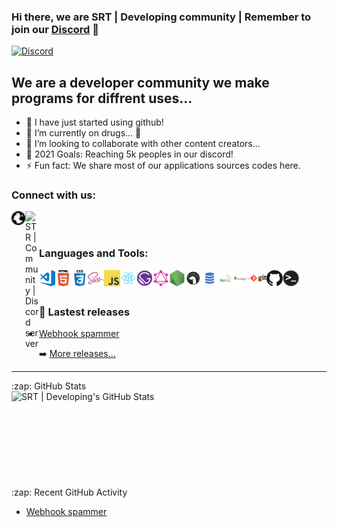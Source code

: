 ### Hi there, we are SRT | Developing community | Remember to join our [Discord] 👋

[![Discord](https://img.shields.io/endpoint?label=Discord&logo=Discord&url=jokurandomlink)](https://discord.gg/b8kNQqKTEF)

## We are a developer community we make programs for diffrent uses...

- 🔭 I have just started using github!
- 🌱 I’m currently on drugs... 🤣
- 👯 I’m looking to collaborate with other content creators...
- 🥅 2021 Goals: Reaching 5k peoples in our discord!
- ⚡ Fun fact: We share most of our applications sources codes here.


### Connect with us:

[<img align="left" alt="discord.gg/b8kNQqKTEF" width="22px" src="https://raw.githubusercontent.com/iconic/open-iconic/master/svg/globe.svg" />][website]
[<img align="left" alt="STR | Community | Discord server" width="22px" src="https://cdn.jsdelivr.net/npm/simple-icons@3.13.0/icons/discord.svg" />][discord]

<br/>
<br/>

### Languages and Tools:

<img align="left" alt="Visual Studio Code" width="26px" src="https://raw.githubusercontent.com/github/explore/80688e429a7d4ef2fca1e82350fe8e3517d3494d/topics/visual-studio-code/visual-studio-code.png" />
<img align="left" alt="HTML5" width="26px" src="https://raw.githubusercontent.com/github/explore/80688e429a7d4ef2fca1e82350fe8e3517d3494d/topics/html/html.png" />
<img align="left" alt="CSS3" width="26px" src="https://raw.githubusercontent.com/github/explore/80688e429a7d4ef2fca1e82350fe8e3517d3494d/topics/css/css.png" />
<img align="left" alt="Sass" width="26px" src="https://raw.githubusercontent.com/github/explore/80688e429a7d4ef2fca1e82350fe8e3517d3494d/topics/sass/sass.png" />
<img align="left" alt="JavaScript" width="26px" src="https://raw.githubusercontent.com/github/explore/80688e429a7d4ef2fca1e82350fe8e3517d3494d/topics/javascript/javascript.png" />
<img align="left" alt="React" width="26px" src="https://raw.githubusercontent.com/github/explore/80688e429a7d4ef2fca1e82350fe8e3517d3494d/topics/react/react.png" />
<img align="left" alt="Gatsby" width="26px" src="https://raw.githubusercontent.com/github/explore/e94815998e4e0713912fed477a1f346ec04c3da2/topics/gatsby/gatsby.png" />
<img align="left" alt="GraphQL" width="26px" src="https://raw.githubusercontent.com/github/explore/80688e429a7d4ef2fca1e82350fe8e3517d3494d/topics/graphql/graphql.png" />
<img align="left" alt="Node.js" width="26px" src="https://raw.githubusercontent.com/github/explore/80688e429a7d4ef2fca1e82350fe8e3517d3494d/topics/nodejs/nodejs.png" />
<img align="left" alt="Deno" width="26px" src="https://raw.githubusercontent.com/github/explore/361e2821e2dea67711cde99c9c40ed357061cf27/topics/deno/deno.png" />
<img align="left" alt="SQL" width="26px" src="https://raw.githubusercontent.com/github/explore/80688e429a7d4ef2fca1e82350fe8e3517d3494d/topics/sql/sql.png" />
<img align="left" alt="MySQL" width="26px" src="https://raw.githubusercontent.com/github/explore/80688e429a7d4ef2fca1e82350fe8e3517d3494d/topics/mysql/mysql.png" />
<img align="left" alt="MongoDB" width="26px" src="https://raw.githubusercontent.com/github/explore/80688e429a7d4ef2fca1e82350fe8e3517d3494d/topics/mongodb/mongodb.png" />
<img align="left" alt="Git" width="26px" src="https://raw.githubusercontent.com/github/explore/80688e429a7d4ef2fca1e82350fe8e3517d3494d/topics/git/git.png" />
<img align="left" alt="GitHub" width="26px" src="https://raw.githubusercontent.com/github/explore/78df643247d429f6cc873026c0622819ad797942/topics/github/github.png" />
<img align="left" alt="Terminal" width="26px" src="https://raw.githubusercontent.com/github/explore/80688e429a7d4ef2fca1e82350fe8e3517d3494d/topics/terminal/terminal.png" />

<br/>
<br/>

### 📕 Lastest releases

<!-- BLOG-POST-LIST:START -->
- [Webhook spammer](https://github.com/SRTDeveloping/SRTwebhook)
<!-- BLOG-POST-LIST:END -->

➡️ [More releases...](https://discord.gg/b8kNQqKTEF)

---


  <summary>:zap: GitHub Stats</summary>

  <img align="left" alt="SRT | Developing's GitHub Stats" src="https://github-readme-stats.vercel.app/api?username=srtdeveloping&show_icons=true&theme=tokyonight" />

<br/>
<br/>
<br/>
<br/>
<br/>
<br/>
<br/>
<br/>
<br/>


  <summary>:zap: Recent GitHub Activity</summary>
  
<!--START_SECTION:activity-->
- [Webhook spammer](https://github.com/SRTDeveloping/SRTwebhook)
<!--END_SECTION:activity-->


[website]: https://discord.gg/b8kNQqKTEF
[discord]: https://discord.gg/b8kNQqKTEF
